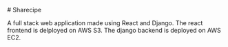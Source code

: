 #   S h a r e c i p e 

A full stack web application made using React and Django.
The react frontend is delployed on AWS S3.
The django backend is deployed on AWS EC2. 
 
